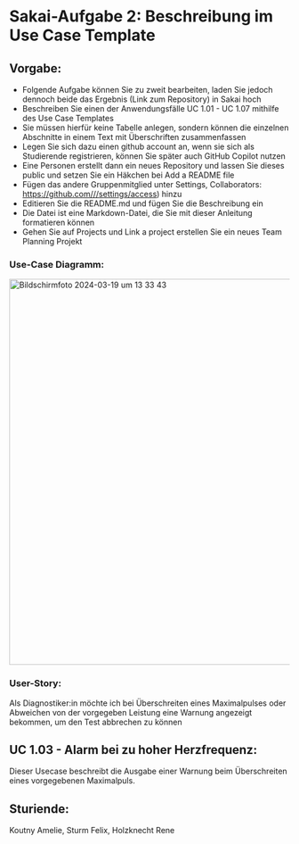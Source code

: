 # Sakai-Aufgabe 2: Beschreibung im Use Case Template
## Vorgabe:
* Folgende Aufgabe können Sie zu zweit bearbeiten, laden Sie jedoch dennoch beide das Ergebnis (Link zum Repository) in Sakai hoch
* Beschreiben Sie einen der Anwendungsfälle UC 1.01 - UC 1.07 mithilfe des Use Case Templates
* Sie müssen hierfür keine Tabelle anlegen, sondern können die einzelnen Abschnitte in einem Text mit Überschriften zusammenfassen
* Legen Sie sich dazu einen github account an, wenn sie sich als Studierende registrieren, können Sie später auch GitHub Copilot nutzen
* Eine Personen erstellt dann ein neues Repository und lassen Sie dieses public und setzen Sie ein Häkchen bei Add a README file
* Fügen das andere Gruppenmitglied unter Settings, Collaborators: https://github.com///settings/access) hinzu
* Editieren Sie die README.md und fügen Sie die Beschreibung ein
* Die Datei ist eine Markdown-Datei, die Sie mit dieser Anleitung formatieren können
* Gehen Sie auf Projects und Link a project erstellen Sie ein neues Team Planning Projekt


### Use-Case Diagramm:
<img width="692" alt="Bildschirmfoto 2024-03-19 um 13 33 43" src="https://github.com/ameliekou/sakai2/assets/163856592/04edffaf-8c20-4eef-8a34-1c64fbed583d">

### User-Story:
Als Diagnostiker:in möchte ich bei Überschreiten eines Maximalpulses oder Abweichen von der vorgegeben Leistung eine Warnung angezeigt bekommen, um den Test abbrechen zu können

## UC 1.03 - Alarm bei zu hoher Herzfrequenz:
Dieser Usecase beschreibt die Ausgabe einer Warnung beim Überschreiten eines vorgegebenen Maximalpuls.

## Sturiende:
Koutny Amelie, Sturm Felix, Holzknecht Rene

